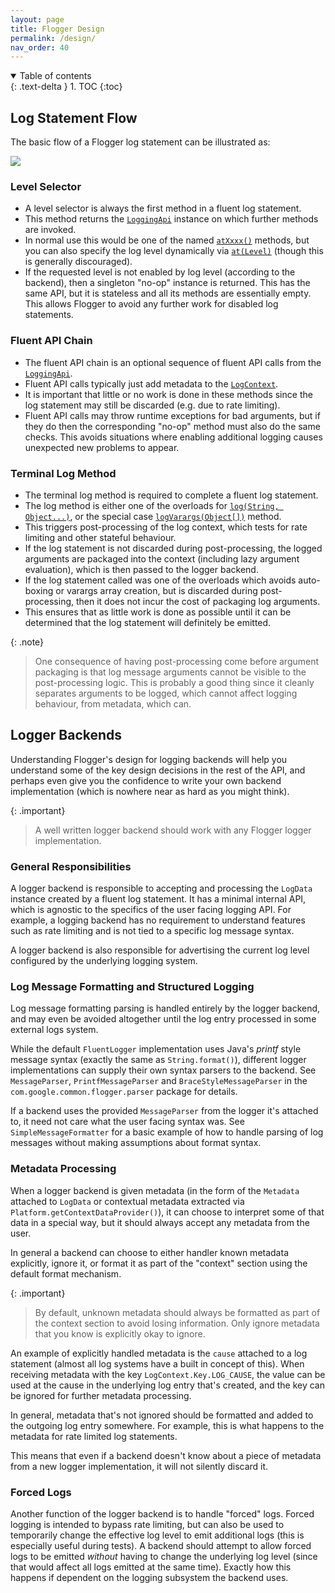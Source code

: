 ```yaml
---
layout: page
title: Flogger Design
permalink: /design/
nav_order: 40
---
```


<details open markdown="block">
  <summary>
    Table of contents
  </summary>
  {: .text-delta }
1. TOC
{:toc}
</details>


## Log Statement Flow

The basic flow of a Flogger log statement can be illustrated as:

<img src="{{ site.baseurl }}/assets/log_statement_flow.svg">

### Level Selector

* A level selector is always the first method in a fluent log statement.
* This method returns the [`LoggingApi`]() instance on which further methods are invoked.
* In normal use this would be one of the named [`atXxxx()`]() methods, but you can also specify the 
  log level dynamically via [`at(Level)`]() (though this is generally discouraged).
* If the requested level is not enabled by log level (according to the backend), then a singleton 
  "no-op" instance is returned. This has the same API, but it is stateless and all its methods are 
  essentially empty. This allows Flogger to avoid any further work for disabled log statements.

### Fluent API Chain

* The fluent API chain is an optional sequence of fluent API calls from the [`LoggingApi`]().
* Fluent API calls typically just add metadata to the [`LogContext`]().
* It is important that little or no work is done in these methods since the log statement may 
  still be discarded (e.g. due to rate limiting).
* Fluent API calls may throw runtime exceptions for bad arguments, but if they do then the 
  corresponding "no-op" method must also do the same checks. This avoids situations where 
  enabling additional logging causes unexpected new problems to appear.

### Terminal Log Method

* The terminal log method is required to complete a fluent log statement.
* The log method is either one of the overloads for [`log(String, Object...)`](), 
  or the special case [`logVarargs(Object[])`]() method.
* This triggers post-processing of the log context, which tests for rate limiting and other 
  stateful behaviour.
* If the log statement is not discarded during post-processing, the logged arguments are packaged 
  into the context (including lazy argument evaluation), which is then passed to the logger backend.
* If the log statement called was one of the overloads which avoids auto-boxing or varargs
  array creation, but is discarded during post-processing, then it does not incur the cost of
  packaging log arguments.
* This ensures that as little work is done as possible until it can be determined that the log 
  statement will definitely be emitted.

{: .note}
> One consequence of having post-processing come before argument packaging is that log message
> arguments cannot be visible to the post-processing logic. This is probably a good thing since 
> it cleanly separates arguments to be logged, which cannot affect logging behaviour, from 
> metadata, which can.

## Logger Backends

Understanding Flogger's design for logging backends will help you understand some of the key 
design decisions in the rest of the API, and perhaps even give you the confidence to write your 
own backend implementation (which is nowhere near as hard as you might think).

{: .important}
> A well written logger backend should work with any Flogger logger implementation.

### General Responsibilities

A logger backend is responsible to accepting and processing the `LogData` instance created by a
fluent log statement. It has a minimal internal API, which is agnostic to the specifics of the
user facing logging API. For example, a logging backend has no requirement to understand features 
such as rate limiting and is not tied to a specific log message syntax.

A logger backend is also responsible for advertising the current log level configured by the 
underlying logging system.

### Log Message Formatting and Structured Logging

Log message formatting parsing is handled entirely by the logger backend, and may even be avoided
altogether until the log entry processed in some external logs system.

While the default `FluentLogger` implementation uses Java's *printf* style message syntax 
(exactly the same as `String.format()`), different logger implementations can supply their own 
syntax parsers to the backend. See `MessageParser`, `PrintfMessageParser` and 
`BraceStyleMessageParser` in the `com.google.common.flogger.parser` package for details.

If a backend uses the provided `MessageParser` from the logger it's attached to, it need not care 
what the user facing syntax was. See `SimpleMessageFormatter` for a basic example of how to 
handle parsing of log messages without making assumptions about format syntax.

### Metadata Processing

When a logger backend is given metadata (in the form of the `Metadata` attached to `LogData` or 
contextual metadata extracted via `Platform.getContextDataProvider()`), it can choose to 
interpret some of that data in a special way, but it should always accept any metadata from the 
user.

In general a backend can choose to either handler known metadata explicitly, ignore it, or 
format it as part of the "context" section using the default format mechanism.

{: .important}
> By default, unknown metadata should always be formatted as part of the context section to avoid
> losing information. Only ignore metadata that you know is explicitly okay to ignore.

An example of explicitly handled metadata is the `cause` attached to a log statement (almost all
log systems have a built in concept of this). When receiving metadata with the key
`LogContext.Key.LOG_CAUSE`, the value can be used at the cause in the underlying log entry 
that's created, and the key can be ignored for further metadata processing.

In general, metadata that's not ignored should be formatted and added to the outgoing log entry 
somewhere. For example, this is what happens to the metadata for rate limited log statements. 

This means that even if a backend doesn't know about a piece of metadata from a new logger 
implementation, it will not silently discard it.

### Forced Logs

Another function of the logger backend is to handle "forced" logs. Forced logging is intended to 
bypass rate limiting, but can also be used to temporarily change the effective log level to emit 
additional logs (this is especially useful during tests). A backend should attempt to allow forced 
logs to be emitted *without* having to change the underlying log level (since that would affect 
all logs emitted at the same time). Exactly how this happens if dependent on the logging subsystem
the backend uses.